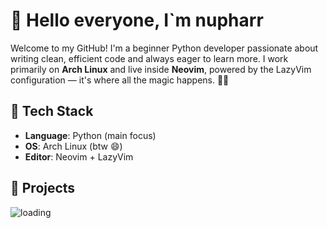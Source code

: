 # 👋 Hello everyone, **I`m nupharr**

Welcome to my GitHub! I'm a beginner Python developer passionate about writing clean, efficient code and always eager to learn more. I work primarily on **Arch Linux** and live inside **Neovim**, powered by the LazyVim configuration — it's where all the magic happens. 🧙‍♂️

## 🧰 Tech Stack

- **Language**: Python (main focus)
- **OS**: Arch Linux (btw 😄)
- **Editor**: Neovim + LazyVim

## 📂 Projects

![loading](https://github.com/nupharr/nupharr/blob/main/assets/bouncing-circles.svg)
